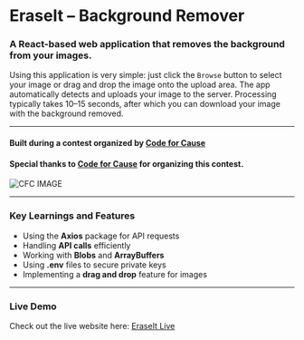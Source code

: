 # EraseIt – Background Remover

### A React-based web application that removes the background from your images.  

Using this application is very simple: just click the `Browse` button to select your image or drag and drop the image onto the upload area. The app automatically detects and uploads your image to the server. Processing typically takes 10–15 seconds, after which you can download your image with the background removed.

---

#### Built during a contest organized by [Code for Cause](https://www.youtube.com/@CodeforCause)
#### Special thanks to [Code for Cause](https://www.youtube.com/@CodeforCause) for organizing this contest.  

![CFC IMAGE](https://yt3.googleusercontent.com/ytc/AIdro_neQD78iYjxZNpmupUlPd13xUJdhTiYRueV6rw9IzSedQ=s160-c-k-c0x00ffffff-no-rj)

---

### Key Learnings and Features
- Using the **Axios** package for API requests  
- Handling **API calls** efficiently  
- Working with **Blobs** and **ArrayBuffers**  
- Using **.env** files to secure private keys  
- Implementing a **drag and drop** feature for images  

---

### Live Demo
Check out the live website here: [EraseIt Live](https://617ba27410a9219c0a221181--bg-remove.netlify.app/)
